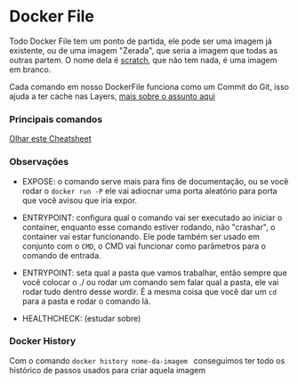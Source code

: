 # Docker File

Todo Docker File tem um ponto de partida, ele pode ser uma imagem já existente, ou de uma imagem "Zerada", que seria a imagem que todas as outras partem. O nome dela é [scratch](https://hub.docker.com/_/scratch), que não tem nada, é uma imagem em branco.

Cada comando em nosso DockerFile funciona como um Commit do Git, isso ajuda a ter cache nas Layers, [mais sobre o assunto aqui](/Layer%20Cache/Readme.md)


### Principais comandos

[Olhar este Cheatsheet](https://devhints.io/dockerfile)

### Observações

- EXPOSE: o comando serve mais para fins de documentação, ou se você rodar o `` docker run -P `` ele vai adiocnar uma porta aleatório para porta que você avisou que iria expor.

- ENTRYPOINT: configura qual o comando vai ser executado ao iniciar o container, enquanto esse comando estiver rodando, não "crashar", o container vai estar funcionando. Ele pode também ser usado em conjunto com o ``CMD``, o CMD vai funcionar como parâmetros para o comando de entrada.

- ENTRYPOINT: seta qual a pasta que vamos trabalhar, então sempre que você colocar o ./ ou rodar um comando sem falar qual a pasta, ele vai rodar tudo dentro desse wordir. É a mesma coisa que você dar um ``cd`` para a pasta e rodar o comando lá.


- HEALTHCHECK: (estudar sobre)

### Docker History

Com o comando ``docker history nome-da-imagem `` conseguimos ter todo os histórico de passos usados para criar aquela imagem
